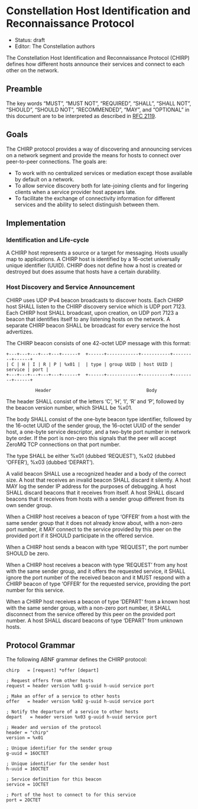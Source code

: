 # Constellation Host Identification and Reconnaissance Protocol

* Status: draft
* Editor: The Constellation authors

The Constellation Host Identification and Reconnaissance Protocol (CHIRP) defines how different hosts announce their services and connect to each other on the network.

## Preamble

The key words “MUST”, “MUST NOT”, “REQUIRED”, “SHALL”, “SHALL NOT”, “SHOULD”, “SHOULD NOT”, “RECOMMENDED”, “MAY”, and “OPTIONAL” in this document are to be interpreted as described in [RFC 2119](http://tools.ietf.org/html/rfc2119).

## Goals

The CHIRP protocol provides a way of discovering and announcing services on a network segment and provide the means for hosts to connect over peer-to-peer connections. The goals are:

* To work with no centralized services or mediation except those available by default on a network.
* To allow service discovery both for late-joining clients and for lingering clients when a service provider host appears late.
* To facilitate the exchange of connectivity information for different services and the ability to select distinguish between them.

## Implementation

### Identification and Life-cycle

A CHIRP host represents a source or a target for messaging. Hosts usually map to applications. A CHIRP host is identified by a 16-octet universally unique identifier (UUID). CHIRP does not define how a host is created or destroyed but does assume that hosts have a certain durability.

### Host Discovery and Service Announcement

CHIRP uses UDP IPv4 beacon broadcasts to discover hosts. Each CHIRP host SHALL listen to the CHIRP discovery service which is UDP port 7123. Each CHIRP host SHALL broadcast, upon creation, on UDP port 7123 a beacon that identifies itself to any listening hosts on the network. A separate CHIRP beacon SHALL be broadcast for every service the host advertizes.

The CHIRP beacon consists of one 42-octet UDP message with this format:

```
+---+---+---+---+---+------+  +------+------------+-----------+---------+------+
| C | H | I | R | P | %x01 |  | type | group UUID | host UUID | service | port |
+---+---+---+---+---+------+  +------+------------+-----------+---------+------+

           Header                                    Body
```

The header SHALL consist of the letters ‘C’, ‘H’, ‘I’, ‘R’ and ‘P’, followed by the beacon version number, which SHALL be %x01.

The body SHALL consist of the one-byte beacon type identifier, followed by the 16-octet UUID of the sender group, the 16-octet UUID of the sender host, a one-byte service descriptor, and a two-byte port number in network byte order. If the port is non-zero this signals that the peer will accept ZeroMQ TCP connections on that port number.

The type SHALL be either %x01 (dubbed ‘REQUEST’), %x02 (dubbed ‘OFFER’), %x03 (dubbed ‘DEPART‘).

A valid beacon SHALL use a recognized header and a body of the correct size. A host that receives an invalid beacon SHALL discard it silently. A host MAY log the sender IP address for the purposes of debugging. A host SHALL discard beacons that it receives from itself. A host SHALL discard beacons that it receives from hosts with a sender group different from its own sender group.

When a CHIRP host receives a beacon of type ‘OFFER’ from a host with the same sender group that it does not already know about, with a non-zero port number, it MAY connect to the service provided by this peer on the provided port if it SHOULD participate in the offered service.

When a CHIRP host sends a beacon with type ‘REQUEST’, the port number SHOULD be zero.

When a CHIRP host receives a beacon with type ‘REQUEST’ from any host with the same sender group, and it offers the requested service, it SHALL ignore the port number of the received beacon and it MUST respond with a CHIRP beacon of type ‘OFFER’ for the requested service, providing the port number for this service.

When a CHIRP host receives a beacon of type ‘DEPART‘ from a known host with the same sender group, with a non-zero port number, it SHALL disconnect from the service offered by this peer on the provided port number. A host SHALL discard beacons of type ‘DEPART‘ from unknown hosts.

## Protocol Grammar

The following ABNF grammar defines the CHIRP protocol:

```abnf
chirp   = [request] *offer [depart]

; Request offers from other hosts
request = header version %x01 g-uuid h-uuid service port

; Make an offer of a service to other hosts
offer   = header version %x02 g-uuid h-uuid service port

; Notify the departure of a service to other hosts
depart   = header version %x03 g-uuid h-uuid service port

; Header and version of the protocol
header = "chirp"
version = %x01

; Unique identifier for the sender group
g-uuid = 16OCTET

; Unique identifier for the sender host
h-uuid = 16OCTET

; Service definition for this beacon
service = 1OCTET

; Port of the host to connect to for this service
port = 2OCTET
```
